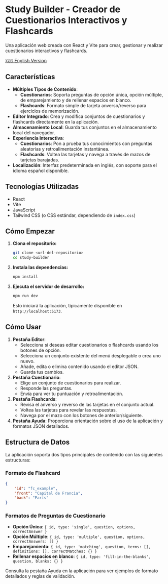 # Study Builder - Creador de Cuestionarios Interactivos y Flashcards

Una aplicación web creada con React y Vite para crear, gestionar y realizar cuestionarios interactivos y flashcards.

[🇬🇧 English Version](README.md)

## Características

*   **Múltiples Tipos de Contenido**:
    *   **Cuestionarios**: Soporta preguntas de opción única, opción múltiple, de emparejamiento y de rellenar espacios en blanco.
    *   **Flashcards**: Formato simple de tarjeta anverso/reverso para ejercicios de memorización.
*   **Editor Integrado**: Crea y modifica conjuntos de cuestionarios y flashcards directamente en la aplicación.
*   **Almacenamiento Local**: Guarda tus conjuntos en el almacenamiento local del navegador.
*   **Experiencia Interactiva**:
    *   **Cuestionarios**: Pon a prueba tus conocimientos con preguntas aleatorias y retroalimentación instantánea.
    *   **Flashcards**: Voltea las tarjetas y navega a través de mazos de tarjetas barajadas.
*   **Localización**: Interfaz predeterminada en inglés, con soporte para el idioma español disponible.

## Tecnologías Utilizadas

*   React
*   Vite
*   JavaScript
*   Tailwind CSS (o CSS estándar, dependiendo de `index.css`)

## Cómo Empezar

1.  **Clona el repositorio:**
    ```bash
    git clone <url-del-repositorio>
    cd study-builder
    ```
2.  **Instala las dependencias:**
    ```bash
    npm install
    ```
3.  **Ejecuta el servidor de desarrollo:**
    ```bash
    npm run dev
    ```
    Esto iniciará la aplicación, típicamente disponible en `http://localhost:5173`.

## Cómo Usar

1.  **Pestaña Editor**:
    *   Selecciona si deseas editar cuestionarios o flashcards usando los botones de opción.
    *   Selecciona un conjunto existente del menú desplegable o crea uno nuevo.
    *   Añade, edita o elimina contenido usando el editor JSON.
    *   Guarda tus cambios.
2.  **Pestaña Cuestionario**:
    *   Elige un conjunto de cuestionarios para realizar.
    *   Responde las preguntas.
    *   Envía para ver tu puntuación y retroalimentación.
3.  **Pestaña Flashcards**:
    *   Revisa el anverso y reverso de las tarjetas en el conjunto actual.
    *   Voltea las tarjetas para revelar las respuestas.
    *   Navega por el mazo con los botones de anterior/siguiente.
4.  **Pestaña Ayuda**: Proporciona orientación sobre el uso de la aplicación y formatos JSON detallados.

## Estructura de Datos

La aplicación soporta dos tipos principales de contenido con las siguientes estructuras:

### Formato de Flashcard
```json
{
    "id": "fc_example",
    "front": "Capital de Francia",
    "back": "París"
}
```

### Formatos de Preguntas de Cuestionario

*   **Opción Única**: `{ id, type: 'single', question, options, correctAnswer }`
*   **Opción Múltiple**: `{ id, type: 'multiple', question, options, correctAnswers: [] }`
*   **Emparejamiento**: `{ id, type: 'matching', question, terms: [], definitions: [], correctMatches: {} }`
*   **Rellenar espacios en blanco**: `{ id, type: 'fill-in-the-blanks', question, blanks: {} }`

Consulta la pestaña Ayuda en la aplicación para ver ejemplos de formato detallados y reglas de validación.
